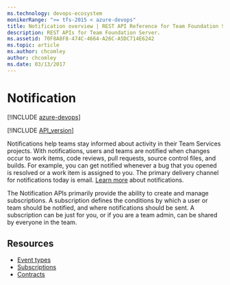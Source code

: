 ```yaml
---
ms.technology: devops-ecosystem
monikerRange: ">= tfs-2015 < azure-devops"
title: Notification overview | REST API Reference for Team Foundation Server
description: REST APIs for Team Foundation Server.
ms.assetid: 70F8A8F8-474C-4664-A26C-A5DC714E6242
ms.topic: article
ms.author: chcomley
author: chcomley
ms.date: 03/13/2017
---
```


<!-- title begin -->

# Notification

[!INCLUDE [azure-devops](../_data/azure-devops-message.md)]

<!-- title end -->
<!-- version begin -->

[!INCLUDE [API_version](../_data/version3-2-preview.md)]

<!-- version end -->

Notifications help teams stay informed about activity in their Team Services projects. With notifications, users and teams are notified when changes occur to work items, code reviews, pull requests, source control files, and builds. For example, you can get notified whenever a bug that you opened is resolved or a work item is assigned to you. The primary delivery channel for notifications today is email. [Learn more](https://aka.ms/vstsmanagenotifications) about notifications.

The Notification APIs primarily provide the ability to create and manage subscriptions. A subscription defines the conditions by which a user or team should be notified, and where notifications should be sent. A subscription can be just for you, or if you are a team admin, can be shared by everyone in the team.

<!-- toc begin -->

## Resources

- [Event types](./EventTypes.md)
- [Subscriptions](./Subscriptions.md)
- [Contracts](./contracts.md)
<!-- toc end -->
